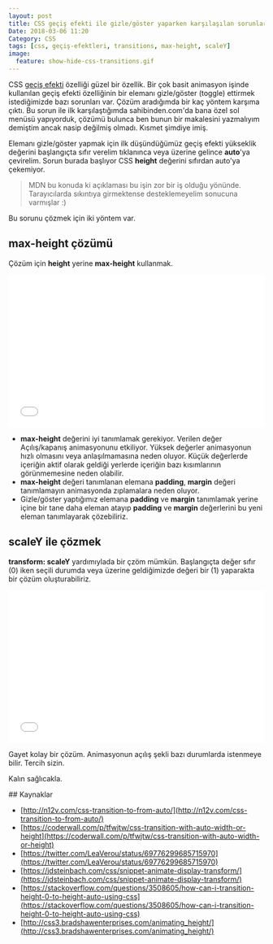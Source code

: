 ```yaml
---
layout: post
title: CSS geçiş efekti ile gizle/göster yaparken karşılaşılan sorunlar ve çözüm önerileri
Date: 2018-03-06 11:20
Category: CSS
tags: [css, geçiş-efektleri, transitions, max-height, scaleY]
image:
  feature: show-hide-css-transitions.gif
---
```


CSS [geçiş efekti](https://fatihhayrioglu.com/css3-gecis-efektleri-transitions/) özelliği güzel bir özellik. Bir çok basit animasyon işinde kullanılan geçiş efekti özelliğinin bir elemanı gizle/göster (toggle) ettirmek istediğimizde bazı sorunları var. Çözüm aradığımda bir kaç yöntem karşıma çıktı. Bu sorun ile ilk karşılaştığımda sahibinden.com'da bana özel sol menüsü yapıyorduk, çözümü bulunca ben bunun bir makalesini yazmalıyım demiştim ancak nasip değilmiş olmadı. Kısmet şimdiye imiş.

Elemanı gizle/göster yapmak için ilk düşündüğümüz geçiş efekti yükseklik değerini başlangıçta sıfır verelim tıklanınca veya üzerine gelince **auto**'ya çevirelim. Sorun burada başlıyor CSS **height** değerini sıfırdan auto'ya çekemiyor. 

> MDN bu konuda ki açıklaması bu işin zor bir iş olduğu yönünde. Tarayıcılarda sıkıntıya girmektense desteklemeyelim sonucuna varmışlar :)

Bu sorunu çözmek için iki yöntem var. 

## max-height çözümü

Çözüm için **height** yerine **max-height** kullanmak.

<iframe height='300' scrolling='no' title='VQVVad' src='//codepen.io/fatihhayri/embed/VQVVad/?height=300&theme-id=13521&default-tab=css,result&embed-version=2' frameborder='no' allowtransparency='true' allowfullscreen='true' style='width: 100%;'>See the Pen <a href='https://codepen.io/fatihhayri/pen/VQVVad/'>VQVVad</a> by Fatih  (<a href='https://codepen.io/fatihhayri'>@fatihhayri</a>) on <a href='https://codepen.io'>CodePen</a>.
</iframe>

 - **max-height** değerini iyi tanımlamak gerekiyor. Verilen değer Açılış/kapanış animasyonunu etkiliyor. Yüksek değerler animasyonun hızlı olmasını veya anlaşılmamasına neden oluyor. Küçük değerlerde içeriğin aktif olarak geldiği yerlerde içeriğin bazı kısımlarının görünmemesine neden olabilir.
 - **max-height** değeri tanımlanan elemana **padding**, **margin** değeri tanımlamayın animasyonda zıplamalara neden oluyor.
 - Gizle/göster yaptığımız elemana **padding** ve **margin** tanımlamak yerine içine bir tane daha eleman atayıp **padding** ve **margin** değerlerini bu yeni eleman tanımlayarak çözebiliriz.
 

## scaleY ile çözmek

**transform: scaleY** yardımıylada bir çzöm mümkün. Başlangıçta değer sıfır (0) iken seçili durumda veya üzerine geldiğimizde değeri bir (1) yaparakta bir çözüm oluşturabiliriz.

<iframe height='300' scrolling='no' title='qxeJYx' src='//codepen.io/fatihhayri/embed/qxeJYx/?height=300&theme-id=13521&default-tab=css,result&embed-version=2' frameborder='no' allowtransparency='true' allowfullscreen='true' style='width: 100%;'>See the Pen <a href='https://codepen.io/fatihhayri/pen/qxeJYx/'>qxeJYx</a> by Fatih  (<a href='https://codepen.io/fatihhayri'>@fatihhayri</a>) on <a href='https://codepen.io'>CodePen</a>.
</iframe>

Gayet kolay bir çözüm. Animasyonun açılış şekli bazı durumlarda istenmeye bilir. Tercih sizin.

Kalın sağlıcakla.

## Kaynaklar

 - [http://n12v.com/css-transition-to-from-auto/](http://n12v.com/css-transition-to-from-auto/)
 - [https://coderwall.com/p/tfwjtw/css-transition-with-auto-width-or-height](https://coderwall.com/p/tfwjtw/css-transition-with-auto-width-or-height)
 - [https://twitter.com/LeaVerou/status/69776299685715970](https://twitter.com/LeaVerou/status/69776299685715970)
 - [https://jdsteinbach.com/css/snippet-animate-display-transform/](https://jdsteinbach.com/css/snippet-animate-display-transform/)
 - [https://stackoverflow.com/questions/3508605/how-can-i-transition-height-0-to-height-auto-using-css](https://stackoverflow.com/questions/3508605/how-can-i-transition-height-0-to-height-auto-using-css)
 - [http://css3.bradshawenterprises.com/animating_height/](http://css3.bradshawenterprises.com/animating_height/)